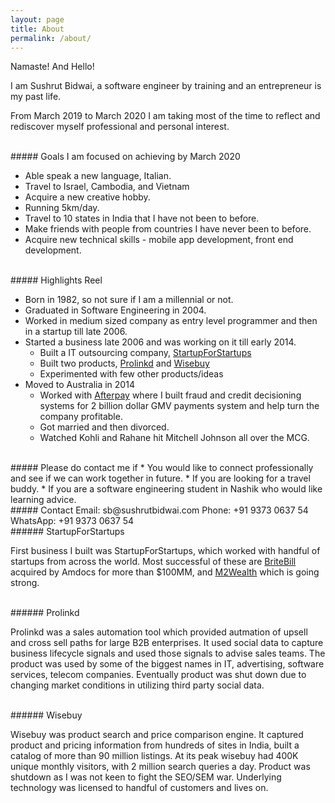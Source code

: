 ```yaml
---
layout: page
title: About
permalink: /about/
---
```


Namaste! And Hello!

I am Sushrut Bidwai, a software engineer by training and an entrepreneur is my past life.

From March 2019 to March 2020 I am taking most of the time to reflect and rediscover myself professional and personal interest.

<br/>
##### Goals I am focused on achieving by March 2020

* Able speak a new language, Italian.
* Travel to Israel, Cambodia, and Vietnam
* Acquire a new creative hobby.
* Running 5km/day.
* Travel to 10 states in India that I have not been to before.
* Make friends with people from countries I have never been to before.
* Acquire new technical skills - mobile app development, front end development.

<br/>
##### Highlights Reel

* Born in 1982, so not sure if I am a millennial or not.
* Graduated in Software Engineering in 2004.
* Worked in medium sized company as entry level programmer and then in a startup till late 2006.
* Started a business late 2006 and was working on it till early 2014.
  * Built a IT outsourcing company, [StartupForStartups](#startupforstartups)
  * Built two products, [Prolinkd](#prolinkd) and [Wisebuy](#wisebuy)
  * Experimented with few other products/ideas
* Moved to Australia in 2014
  * Worked with [Afterpay](https://afterpay.com) where I built fraud and credit decisioning systems for 2 billion dollar GMV payments system and help turn the company profitable.
  * Got married and then divorced.
  * Watched Kohli and Rahane hit Mitchell Johnson all over the MCG.

<br/>
##### Please do contact me if
* You would like to connect professionally and see if we can work together in future.
* If you are looking for a travel buddy.
* If you are a software engineering student in Nashik who would like learning advice.

<br/>
##### Contact
Email: sb@sushrutbidwai.com
Phone: +91 9373 0637 54
WhatsApp: +91 9373 0637 54

<br/>
###### StartupForStartups

First business I built was StartupForStartups, which worked with handful of startups from across the world. Most successful of these are [BriteBill](https://www.britebill.com/) acquired by Amdocs for more than $100MM, and [M2Wealth](https://m2wealth.com) which is going strong.

<br/>
###### Prolinkd

Prolinkd was a sales automation tool which provided autmation of upsell and cross sell paths for large B2B enterprises. It used social data to capture business lifecycle signals and used those signals to advise sales teams.
The product was used by some of the biggest names in IT, advertising, software services, telecom companies.
Eventually product was shut down due to changing market conditions in utilizing third party social data.

<br/>
###### Wisebuy

Wisebuy was product search and price comparison engine. It captured product and pricing information from hundreds of sites in India, built a catalog of more than 90 million listings. At its peak wisebuy had 400K unique monthly visitors, with 2 million search queries a day.
Product was shutdown as I was not keen to fight the SEO/SEM war. Underlying technology was licensed to handful of customers and lives on.
